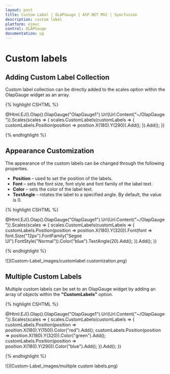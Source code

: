 ```yaml
---
layout: post
title: Custom Label | OLAPGauge | ASP.NET MVC | Syncfusion
description: custom label
platform: ejmvc
control: OLAPGauge
documentation: ug
---
```


# Custom labels

## Adding Custom Label Collection

Custom label collection can be directly added to the scales option within the OlapGauge widget as an array.

{% highlight CSHTML %}

@Html.EJ().Olap().OlapGauge("OlapGauge1").Url(Url.Content("~/OlapGauge")).Scales(scales => {
    scales.CustomLabels(customLabels => { customLabels.Position(position => position.X(180).Y(290)).Add(); }).Add();
})

{% endhighlight  %}

## Appearance Customization

The appearance of the custom labels can be changed through the following properties.

* **Position** – used to set the position of the labels.
* **Font** – sets the font size, font style and font family of the label text.
* **Color** – sets the color of the label text.
* **TextAngle** – rotates the label to a specified angle. By default, the value is 0.

{% highlight CSHTML %}

@Html.EJ().Olap().OlapGauge("OlapGauge1").Url(Url.Content("~/OlapGauge")).Scales(scales => {
    scales.CustomLabels(customLabels =>
    {
        customLabels.Position(position => position.X(180).Y(320)).Font(font => font.Size("12px").FontFamily("Segoe UI").FontStyle("Normal")).Color("blue").TextAngle(20).Add();
    }).Add();
})

{% endhighlight  %}

![](Custom-Label_images/customlabel customization.png) 

## Multiple Custom Labels

Multiple custom labels can be set to an OlapGauge widget by adding an array of objects within the **"CustomLabels"** option.

{% highlight CSHTML %}

@Html.EJ().Olap().OlapGauge("OlapGauge1").Url(Url.Content("~/OlapGauge")).Scales(scales => {
    scales.CustomLabels(customLabels =>
    {
        customLabels.Position(position => position.X(180).Y(150)).Color("red").Add();
        customLabels.Position(position => position.X(180).Y(320)).Color("green").Add();
        customLabels.Position(position => position.X(180).Y(290)).Color("blue").Add();
    }).Add();
})

{% endhighlight  %}

![](Custom-Label_images/multiple custom labels.png) 
